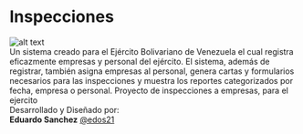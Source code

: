 Inspecciones
==========
![alt text](http://e2sistems.com/img/page/6.png "Inspecciones")<br>
Un sistema creado para el Ejército Bolivariano de Venezuela el cual registra eficazmente empresas y personal del ejército. El sistema, además de registrar, también asigna empresas al personal, genera cartas y formularios necesarios para las inspecciones y muestra los reportes categorizados por fecha, empresa o personal.
Proyecto de inspecciones a empresas, para el ejercito<br>
Desarrollado y Diseñado por:<br>
**Eduardo Sanchez** [@edos21](https://twitter.com/Edos21)
